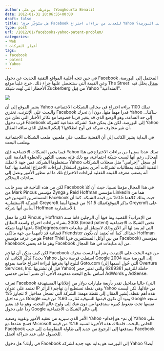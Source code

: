 ```yaml
---
author: يوغرطة بن علي (Youghourta Benali)
date: 2012-01-31 20:06:55+00:00
draft: false
title: 'هل سيُؤخِّر خرق Facebook للعديد من براءات اختراع Yahoo دخولَها إلى البورصة؟  '
type: post
url: /2012/01/facebooks-yahoo-patent-problem/
categories:
- Web
- أخبار الشركات
tags:
- facebook
- patent
- Yahoo
---
```


في حين تتجه أغلبية المواقع التقنية للحديث عن دخول Facebook المحتمل إلى البورصة، وعن القيمة التي ستتحصل عليها جراء ذلك، خرج علينا موقع The Street  [بمقال](http://www.thestreet.com/story/11390127/1/facebooks-yahoo-patent-problem.html) يحلل فيه الأخطار التي تُهدد شبكة Zuckerberg من قِبل Yahoo "المتداعية".




[![](https://www.it-scoop.com/wp-content/uploads/2012/01/yahoo-facebook.png)
](https://www.it-scoop.com/wp-content/uploads/2012/01/yahoo-facebook.png)




يشير الموقع إلى أن Yahoo تملك 1100 براءة اختراع في مجالي الشبكات الاجتماعية والبحث على الإنترنت، تخترق Facebook قدرا مهما منها، دون أن تحرك Yahoo ساكنا... إلى حد الساعة، وهو الوضع الذي قد يتغير قريبا خصوصا مع تكاثر الأخبار التي تعلن عن قرب دخول Facebook إلى البورصة. لكن هل يمكن فعلا  لشركة متداعية كشركة Yahoo أن تثير مخاوف شركة في أوج انطلاقها؟ إليكم التحليل الذي ساقه المقال.




في البداية يشير الكاتب إلى أن القضية ستُلعب على ملعبين، ملعب الشبكات الاجتماعية وملعب البحث.




فيما يخص الشبكات الاجتماعية فإن Yahoo تملك عددا معتبرا من براءات الاختراع في هذا المجال، رغم أنها ليست شبكة اجتماعية، مع ذلك فإنه يصعب التكهن بالخطوة القادمة التي ستخطوها الشركة. فمن جهة لا تملك Yahoo أي سجل "إجرامي" مثل سجلات الشركات التقنية المليئة بمطالبات لشركات أخرى بحقوق استغلال لبراءات الاختراع الخاصة بها، كما أنه يصعب معرفة القيمة الفعلية لبراءات الاختراع تلك ما لم تتطور الأمور وتصل إلى ساحات المحاكم.




لكن من هذه الناحية قد يبدو جانب Facebook في هذا المجال مؤمنا نسبيا، حيث أن كلا من Mark Pincus مؤسس Zynga و Reid Hoffman مؤسس LinkedIn هما من المستثمرين المهمين في Facebook حيث يملك كلاهما 0.5% من قيمة الشبكة. كما أن الشركة الاستثمارية Greycroft تملك 1.5% من قيمتها أيضا(يذكر الموقع Greycroft على أساس أنها شركة Hoffman الاستثمارية).




لكن ما محل Pincus و Hoffman من الإعراب؟ القضية وما فيها أن الرجلين قاما سنة 2003 بشراء براءات اختراع واسعة النطاق (broad patent) تخص الشبكات الاجتماعية باعتها لهما شبكة SixDegrees.com التي لم يعد لها أثر الآن وذلك لاستباق أي متابعات قضائية قد تأتيهما من جهة مالكي Friendster حينذاك. كما أنه يُعتقد أن يكون Hoffman هو من عرف مؤسس Peter Thiel (من بين أوائل المستثمرين في Facebook) بمؤسس Facebook وهو ما قد يحمي Facebook من أية متابعات في هذا المجال.




لكن كيف يمكن أن تُهاجم Facebook من جهة البحث على الإنترنت رغم أنها ليست محرك بحث؟ [يُذكِّر الكاتب](http://www.thestreet.com/story/11390127/3/facebooks-yahoo-patent-problem.html) أن Yahoo استغلت فرصة دخول Google إلى البورصة سنة 2004 لتلوح لها بخرقها لبراءة اختراع خاصة بموقع Goto.com (التي حُول اسمها إلى Overture Services, Inc. قبل أن تشتريها Yahoo) حاملة للترقيم 6269361 والتي تعتبر حجر أساس نتائج البحث مدفوعة الأجر، أي تعتبر أساس خدمتي AdWords و AdSense.




تعرف Facebook حاليا مداخيل تقدر بأربعة مليارات دولار من إعلاناتها المستهدفة (التي تعتمد على عنوان IP الزائر) وهي نقطة تستطيع أن تهاجم Yahoo من خلالها. لكن ليست هذه أهم نقطة. يُشير المقال إلى نقطة مهمة: الشركة التي تسجل مداخيل لا تتجاوز 5% من مداخيل Google وتود أن تكون قيمتها السوقية تُقارب 60% من قيمة Google ستجد نفسها تحت ضغوط كبيرة ستدفعها من دون شك إلى ولوج عالم البحث، وهو ما قد يعتبر ردا على دخول Google إلى عالم الشبكات الاجتماعية.




الأمر الذي سيزيد من تعقيد الأمور وتقوية وضعية Yahoo -إن تم- هو إقدام Yahoo على فسخ عقدها مع Microsoft الخاص بالبحث. فامتلاك هذه الأخيرة لنسبة 1.6% من قيمة Facebook سيدفعها إلى الرجوع من جديد إلى طاولة المفاوضات إلى جنب Facebook للحصول على عقد شراكة أفضل.




في رأيك؟ هل دخول Facebook إلى البورصة هو بداية عهد جديد لشركة Yahoo أيضا؟
